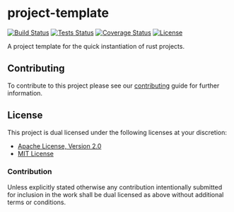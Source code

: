# project-template

[![Build Status][build-badge]][build-url]
[![Tests Status][tests-badge]][tests-url]
[![Coverage Status][coverage-badge]][coverage-url]
[![License][license-badge]][license-url]

A project template for the quick instantiation of rust projects.

## Contributing

To contribute to this project please see our [contributing][contribute-url]
guide for further information.

## License

This project is dual licensed under the following licenses at your discretion:

* [Apache License, Version 2.0](LICENSE-APACHE)
* [MIT License](LICENSE-MIT)

### Contribution

Unless explicitly stated otherwise any contribution intentionally submitted for
inclusion in the work shall be dual licensed as above without additional terms
or conditions.

[build-badge]: https://github.com/brace-rs/project-template/workflows/build/badge.svg
[build-url]: https://github.com/brace-rs/project-template/actions?query=workflow%3Abuild
[tests-badge]: https://github.com/brace-rs/project-template/workflows/test/badge.svg
[tests-url]: https://github.com/brace-rs/project-template/actions?query=workflow%3Atest
[contribute-url]: https://github.com/brace-rs/project-template/blob/master/CONTRIBUTING.md
[license-badge]: https://img.shields.io/badge/license-MIT%20OR%20Apache%202.0-blue.svg
[license-url]: https://github.com/brace-rs/project-template#license
[coverage-badge]: https://img.shields.io/codecov/c/github/brace-rs/project-template/master
[coverage-url]: https://codecov.io/gh/brace-rs/project-template
